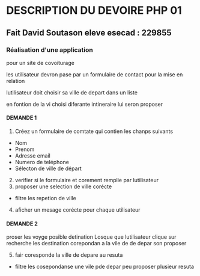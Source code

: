 # DESCRIPTION DU DEVOIRE PHP 01
## Fait David Soutason eleve esecad : 229855
### Réalisation d'une application

pour un site de covoiturage

les utilisateur devron pase par un formulaire de contact pour la mise en relation

lutilisateur doit choisir sa ville de depart dans un liste

en fontion de la vi choisi diferante intineraire lui seron proposer

#### DEMANDE 1
1. Créez un formulaire de comtate qui contien les chanps suivants
- Nom
- Prenom
- Adresse email
- Numero de teléphone
- Sélecton de ville de départ
2. verifier si le formulaire et corement remplie par lutilisateur
3. proposer une selection de ville corécte
- filtre les repetion de ville
4. aficher un mesage corécte pour chaque utilisateur

#### DEMANDE 2
proser les voyge posible detination
Losque que lutilisateur clique sur recherche les destination corepondan a la vile de de depar son proposer

5. fair coresponde la ville de depare au resuta
- filtre les cosepondanse une vile pde depar peu proposer plusieur resuta
